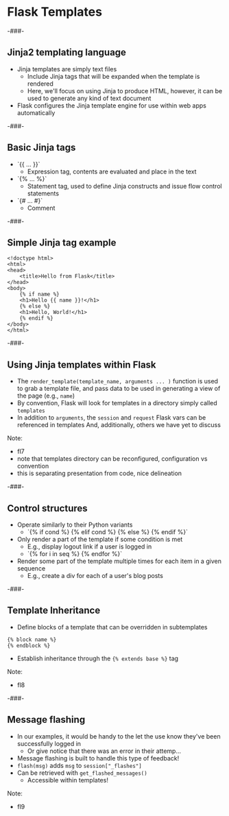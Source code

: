 # Flask Templates

-###-

## Jinja2 templating language

* Jinja templates are simply text files
    * Include Jinja tags that will be expanded when the template is rendered
    * Here, we'll focus on using Jinja to produce HTML, however, it can be used to generate any kind of text document
* Flask configures the Jinja template engine for use within web apps automatically

-###-

## Basic Jinja tags

* <!--{% raw %}-->`{{ ... }}`<!--{% endraw %}-->
    * Expression tag, contents are evaluated and place in the text
* <!--{% raw %}-->`{% ... %}`<!--{% endraw %}-->
    * Statement tag, used to define Jinja constructs and issue flow control statements
* <!--{% raw %}-->`{# ... #}`<!--{% endraw %}-->
    * Comment

-###-

## Simple Jinja tag example

<!--{% raw %}-->
```jinja
<!doctype html>
<html>
<head>
    <title>Hello from Flask</title>
</head>
<body>
    {% if name %}
    <h1>Hello {{ name }}!</h1>
    {% else %}
    <h1>Hello, World!</h1>
    {% endif %}
</body>
</html>
```
<!--{% endraw %}-->

-###- 

## Using Jinja templates within Flask

* The `render_template(template_name, arguments ... )` function is used to grab a template file, and pass data to be used in generating a view of the page (e.g., `name`)
* By convention, Flask will look for templates in a directory simply called `templates`
* In addition to `arguments`, the `session` and `request` Flask vars can be referenced in templates
And, additionally, others we have yet to discuss 

Note:
* fl7
* note that templates directory can be reconfigured, configuration vs convention
* this is separating presentation from code, nice delineation

-###-

## Control structures

* Operate similarly to their Python variants
    * <!--{% raw %}-->`{% if cond %} {% elif cond %} {% else %} {% endif %}`<!--{% endraw %}-->
* Only render a part of the template if some condition is met
    * E.g., display logout link if a user is logged in
    * <!--{% raw %}-->`{% for i in seq %} {% endfor %}`<!--{% endraw %}-->
* Render some part of the template multiple times for each item in a given sequence
    * E.g., create a div for each of a user's blog posts

-###-

## Template Inheritance

* Define blocks of a template that can be overridden in subtemplates

<!--{% raw %}-->
```
{% block name %}
{% endblock %}
```
<!--{% endraw %}-->

* Establish inheritance through the <!--{% raw %}-->`{% extends base %}`<!--{% endraw %}--> tag

Note:
* fl8

-###-

## Message flashing

* In our examples, it would be handy to the let the use know they've been successfully logged in
    * Or give notice that there was an error in their attemp...
* Message flashing is built to handle this type of feedback!
* `flash(msg)` adds `msg` to `session["_flashes"]`
* Can be retrieved with `get_flashed_messages()`
    * Accessible within templates!

Note:
* fl9